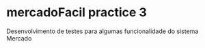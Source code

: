 # mercadoFacil practice 3
Desenvolvimento de testes para algumas funcionalidade do sistema Mercado 
